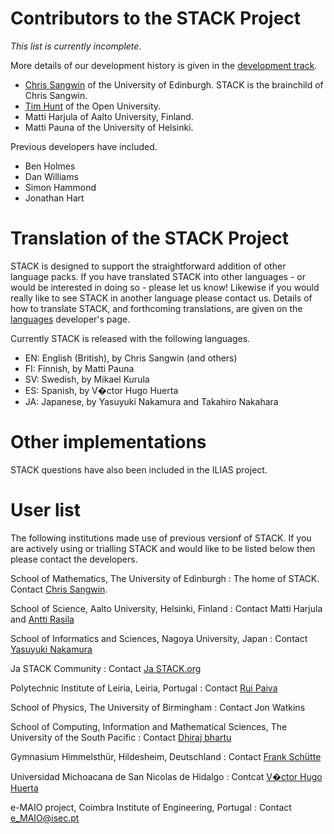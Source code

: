 # Contributors to the STACK Project

_This list is currently incomplete_.

More details of our development history is given in the [development track](../Developer/Development_track.md).

* [Chris Sangwin](http://www.maths.ed.ac.uk/~csangwin/) of the University of Edinburgh. STACK is the brainchild of Chris Sangwin.
* [Tim Hunt](http://tjhunt.blogspot.co.uk/) of the Open University.
* Matti Harjula of Aalto University, Finland.
* Matti Pauna of the University of Helsinki.

Previous developers have included.

* Ben Holmes
* Dan Williams
* Simon Hammond
* Jonathan Hart

# Translation of the STACK Project

STACK is designed to support the straightforward addition of other language packs. If you have translated STACK into other languages - or would be interested in doing so - please let us know! Likewise if you would really like to see STACK in another language please contact us.  Details of how to translate STACK, and forthcoming translations, are given on the [languages](../Developer/Languages.md) developer's page.

Currently STACK is released with the following languages.

  * EN: English (British), by Chris Sangwin (and others)
  * FI: Finnish, by Matti Pauna
  * SV: Swedish, by Mikael Kurula
  * ES: Spanish, by V�ctor Hugo Huerta 
  * JA: Japanese, by Yasuyuki Nakamura and Takahiro Nakahara  

# Other implementations

STACK questions have also been included in the ILIAS project.

# User list

The following institutions made use of previous versionf of STACK.  If you are actively using or trialling STACK and would like to be listed below then please contact the developers.

School of Mathematics, The University of Edinburgh
: The home of STACK. Contact [Chris Sangwin](mailto:c.j.sangwin@ed.ac.uk).

School of Science, Aalto University, Helsinki, Finland
: Contact Matti Harjula and [Antti Rasila](http://math.tkk.fi/en/research/matta/)

School of Informatics and Sciences, Nagoya University, Japan
: Contact [Yasuyuki Nakamura](mailto:nakamura@nagoya-u.jp)

Ja STACK Community
: Contact [Ja STACK.org](http://ja-stack.org/)

Polytechnic Institute of Leiria, Leiria, Portugal
: Contact [Rui Paiva](mailto:rui.paiva@estg.ipleiria.pt)

School of Physics, The University of Birmingham
: Contact Jon Watkins

School of Computing, Information and Mathematical Sciences, The University of the South Pacific
: Contact [Dhiraj bhartu](mailto:dhiraj.bhartu@usp.ac.fj)

Gymnasium Himmelsthür, Hildesheim, Deutschland
: Contact [Frank Schütte](mailto:fschuett@gymnasium-himmelsthuer.de)

Universidad Michoacana de San Nicolas de Hidalgo
: Contcat [V�ctor Hugo Huerta](mailto:v2hugo@gmail.com)

e-MAIO project, Coimbra Institute of Engineering, Portugal
: Contact [e_MAIO@isec.pt](mailto:e_MAIO@isec.pt)
